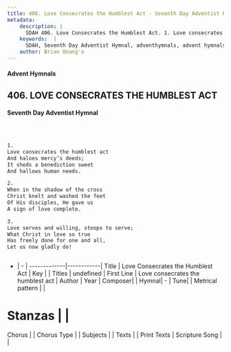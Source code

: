 ```yaml
---
title: 406. Love Consecrates the Humblest Act - Seventh Day Adventist Hymnal
metadata:
    description: |
      SDAH 406. Love Consecrates the Humblest Act. 1. Love consecrates the humblest act And haloes mercy’s deeds; It sheds a benediction sweet And hallows human needs.
    keywords:  |
      SDAH, Seventh Day Adventist Hymnal, adventhymnals, advent hymnals, Love Consecrates the Humblest Act, Love consecrates the humblest act 
    author: Brian Onang'o
---
```


#### Advent Hymnals
## 406. LOVE CONSECRATES THE HUMBLEST ACT
#### Seventh Day Adventist Hymnal

```txt



1.
Love consecrates the humblest act
And haloes mercy’s deeds;
It sheds a benediction sweet
And hallows human needs.

2.
When in the shadow of the cross
Christ knelt and washed the feet
Of His disciples, He gave us
A sign of love complete.

3.
Love serves and willing, stoops to serve;
What Christ in love so true
Has freely done for one and all,
Let us now gladly do!



```

- |   -  |
-------------|------------|
Title | Love Consecrates the Humblest Act |
Key |  |
Titles | undefined |
First Line | Love consecrates the humblest act |
Author | 
Year | 
Composer|  |
Hymnal|  - |
Tune|  |
Metrical pattern | |
# Stanzas |  |
Chorus |  |
Chorus Type |  |
Subjects |  |
Texts |  |
Print Texts | 
Scripture Song |  |
  
